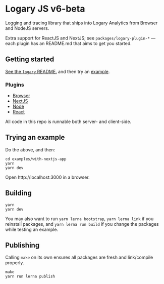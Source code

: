 # Logary JS v6-beta

Logging and tracing library that ships into Logary Analytics from Browser and NodeJS servers.

Extra support for ReactJS and NextJS; see `packages/logary-plugin-*` — each plugin has an
README.md that aims to get you started.

## Getting started

[See the `logary` README.](https://github.com/logary/logary-js/tree/master/packages/logary) and then try an [example](#trying-an-example).

### Plugins

- [Browser](https://github.com/logary/logary-js/tree/master/packages/logary-plugin-browser)
- [NextJS](https://github.com/logary/logary-js/tree/master/packages/logary-plugin-nextjs)
- [Node](https://github.com/logary/logary-js/tree/master/packages/logary-plugin-node)
- [React](https://github.com/logary/logary-js/tree/master/packages/logary-plugin-react)

All code in this repo is runnable both server- and client-side.

## Trying an example

Do the above, and then:

    cd examples/with-nextjs-app
    yarn
    yarn dev

Open http://localhost:3000 in a browser.


## Building

    yarn
    yarn dev

You may also want to run `yarn lerna bootstrap`, `yarn lerna link` if you reinstall packages, 
and `yarn lerna run build` if you change the packages while testing an example.

## Publishing

Calling `make` on its own ensures all packages are fresh and link/compile properly.

    make
    yarn run lerna publish
